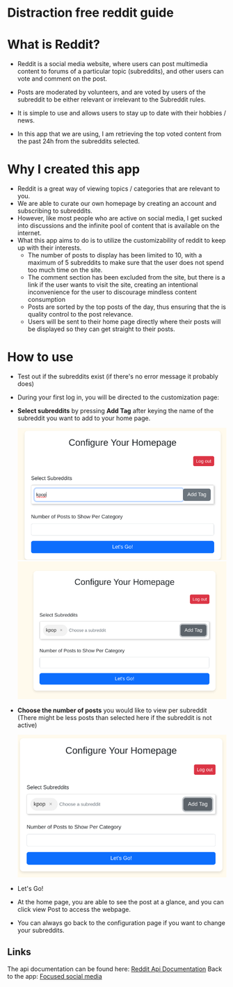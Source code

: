 # Distraction free reddit guide


# What is Reddit?
* Reddit is a social media website, where users can post multimedia content to forums of a particular topic (subreddits), and other users can vote and comment on the post.
    
* Posts are moderated by volunteers, and are voted by users of the subreddit to be either relevant or irrelevant to the Subreddit rules.

* It is simple to use and allows users to stay up to date with their hobbies / news.
    
* In this app that we are using, I am retrieving the top voted content from the past 24h from the subreddits selected.

# Why I created this app
* Reddit is a great way of viewing topics / categories that are relevant to you.
* We are able to curate our own homepage by creating an account and subscribing to subreddits.
* However, like most people who are active on social media, I get sucked into discussions and the infinite pool of content that is available on the internet.
* What this app aims to do is to utilize the customizability of reddit to keep up with their interests.
    * The number of posts to display has been limited to 10, with a maximum of 5 subreddits to make sure that the user does not spend too much time on the site.
    * The comment section has been excluded from the site, but there is a link if the user wants to visit the site, creating an intentional inconvenience for the user to discourage mindless content consumption
    * Posts are sorted by the top posts of the day, thus ensuring that the is quality control to the post relevance.
    * Users will be sent to their home page directly where their posts will be displayed so they can get straight to their posts. 

# How to use
* Test out if the subreddits exist (if there's no error message it probably does)
* During your first log in, you will be directed to the customization page:
* **Select subreddits** by pressing **Add Tag** after keying the name of the subreddit you want to add to your home page.

    ![](configGuides/configGuide1.png "Key in the name of the subreddit.")
    ![](configGuides/configGuide2.png "Press Add Tag to create a tag.")
* **Choose the number of posts** you would like to view per subreddit (There might be less posts than selected here if the subreddit is not active)

    ![](configGuides/configGuide3.png "Choose the number of posts you want to see.")
    
* Let's Go!
* At the home page, you are able to see the post at a glance, and you can click view Post to access the webpage.
* You can always go back to the configuration page if you want to change your subreddits.

## Links
The api documentation can be found here: [Reddit Api Documentation](https://www.reddit.com/dev/api/#GET_{sort})
Back to the app: [Focused social media](https://focusedsocialmedia.up.railway.app/)



